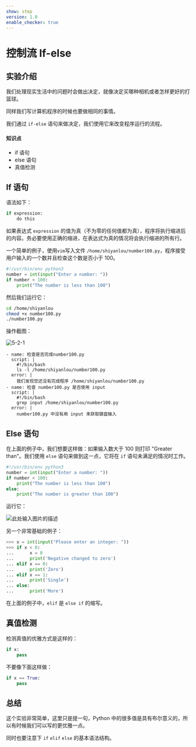 ```yaml
---
show: step
version: 1.0
enable_checker: true
---
```


# 控制流 If-else

## 实验介绍

我们处理现实生活中的问题时会做出决定，就像决定买哪种相机或者怎样更好的打篮球。

同样我们写计算机程序的时候也要做相同的事情。

我们通过 `if-else` 语句来做决定，我们使用它来改变程序运行的流程。

#### 知识点

- if 语句
- else 语句
- 真值检测

## If 语句

语法如下：

```python
if expression:
    do this
```

如果表达式 `expression` 的值为真（不为零的任何值都为真），程序将执行缩进后的内容。务必要使用正确的缩进，在表达式为真的情况将会执行缩进的所有行。

一个简单的例子，使用`vim`写入文件 `/home/shiyanlou/number100.py`，程序接受用户输入的一个数并且检查这个数是否小于 100。

```python
#!/usr/bin/env python3
number = int(input("Enter a number: "))
if number < 100:
    print("The number is less than 100")
```

然后我们运行它：

```bash
cd /home/shiyanlou
chmod +x number100.py
./number100.py
```

操作截图：

![5-2-1](https://doc.shiyanlou.com/document-uid212737labid2039timestamp1471332361038.png/wm)

```checker
- name: 检查是否完成number100.py
  script: |
    #!/bin/bash
    ls -l /home/shiyanlou/number100.py
  error: |
    我们发现您还没有完成程序 /home/shiyanlou/number100.py
- name: 检查 number100.py 是否使用 input
  script: |
    #!/bin/bash
    grep input /home/shiyanlou/number100.py
  error: |
    number100.py 中没有用 input 来获取键盘输入
```

## Else 语句

在上面的例子中，我们想要这样做：如果输入数大于 100 则打印 "Greater than"。我们使用 `else` 语句来做到这一点，它将在 `if` 语句未满足的情况时工作。

```python
#!/usr/bin/env python3
number = int(input("Enter a number: "))
if number < 100:
    print("The number is less than 100")
else:
    print("The number is greater than 100")
```

运行它：

![此处输入图片的描述](https://doc.shiyanlou.com/document-uid212737labid2039timestamp1471332377763.png/wm)

另一个非常基础的例子：

```python
>>> x = int(input("Please enter an integer: "))
>>> if x < 0:
...      x = 0
...      print('Negative changed to zero')
... elif x == 0:
...      print('Zero')
... elif x == 1:
...      print('Single')
... else:
...      print('More')
```

在上面的例子中，`elif` 是 `else if` 的缩写。

## 真值检测

检测真值的优雅方式是这样的：

```python
if x:
    pass
```

不要像下面这样做：

```python
if x == True:
    pass
```

## 总结

这个实验非常简单，这里只是提一句，Python 中的很多值是具有布尔意义的，所以有时候我们可以写的更优雅一点。

同时也要注意下 `if` `elif` `else` 的基本语法结构。